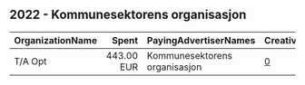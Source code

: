 ## 2022 - Kommunesektorens organisasjon 
|OrganizationName|Spent|PayingAdvertiserNames|CreativeUrls|Impressions|Genders|AgeBrackets|CountryCodes|BillingAddresses|CandidateBallotInformation|
|:---|---:|:---|:---|---:|:---|:---|:---|:---|:---|
|T/A Opt|443.00 EUR|Kommunesektorens organisasjon|[0](https://www.snap.com/political-ads/asset/bcd94fb266779113b94f1b5d1e4b404c2b75789c688a65d7c7de8daacb3dbe69?mediaType=mp4)|132,295||20+|norway|"Øvre Slottsgate 8,Oslo,0157,NO"||
